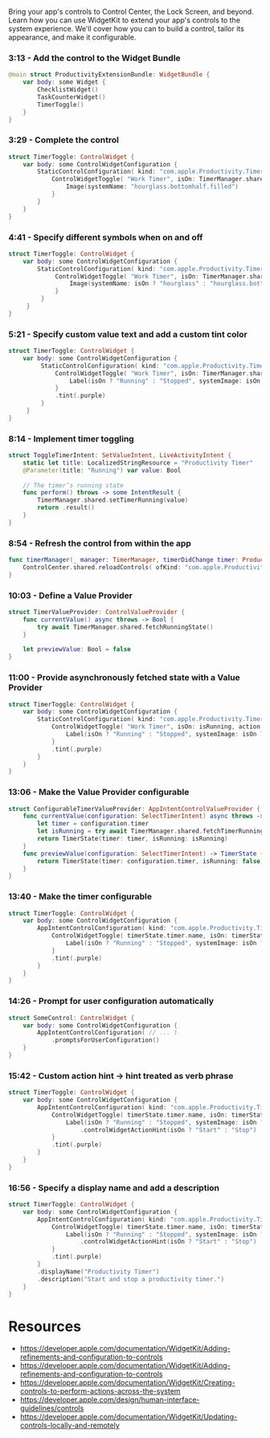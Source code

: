 Bring your app's controls to Control Center, the Lock Screen, and beyond. Learn how you can use WidgetKit to extend your app's controls to the system experience. We'll cover how you can to build a control, tailor its appearance, and make it configurable.

### 3:13 - Add the control to the Widget Bundle
```swift
@main struct ProductivityExtensionBundle: WidgetBundle { 
    var body: some Widget { 
        ChecklistWidget() 
        TaskCounterWidget() 
        TimerToggle() 
    } 
}
```

### 3:29 - Complete the control
```swift
struct TimerToggle: ControlWidget { 
    var body: some ControlWidgetConfiguration { 
        StaticControlConfiguration( kind: "com.apple.Productivity.TimerToggle" ) { 
            ControlWidgetToggle( "Work Timer", isOn: TimerManager.shared.isRunning, action: ToggleTimerIntent() ) { _ in 
                Image(systemName: "hourglass.bottomhalf.filled") 
            } 
        } 
    } 
}
```

### 4:41 - Specify different symbols when on and off​​​​​​​​​​​​​​​​​​​​​​​​​​​​​​​​​​​​​​​​​​​​​
```swift
struct TimerToggle: ControlWidget { 
    var body: some ControlWidgetConfiguration {
        StaticControlConfiguration( kind: "com.apple.Productivity.TimerToggle" ) { 
             ControlWidgetToggle( "Work Timer", isOn: TimerManager.shared.isRunning, action: ToggleTimerIntent() ) { isOn in 
                 Image(systemName: isOn ? "hourglass" : "hourglass.bottomhalf.filled") 
             }
         }
     }
}
```

### 5:21 - Specify custom value text​​​​​​​​​​​​​​​​​​​​​​​​​​​​​​​​​​ and add a custom tint color
```swift
struct TimerToggle: ControlWidget { 
    var body: some ControlWidgetConfiguration { 
         StaticControlConfiguration( kind: "com.apple.Productivity.TimerToggle" ) { 
             ControlWidgetToggle( "Work Timer", isOn: TimerManager.shared.isRunning, action: ToggleTimerIntent() ) { isOn in 
                 Label(isOn ? "Running" : "Stopped", systemImage: isOn ? "hourglass" : "hourglass.bottomhalf.filled") 
             } 
             .tint(.purple) 
         } 
     } 
}
```

### 8:14 - Implement timer toggling
```swift
struct ToggleTimerIntent: SetValueIntent, LiveActivityIntent { 
    static let title: LocalizedStringResource = "Productivity Timer" 
    @Parameter(title: "Running") var value: Bool 
    
    // The timer’s running state 
    func perform() throws -> some IntentResult { 
        TimerManager.shared.setTimerRunning(value) 
        return .result() 
    } 
}
```

### 8:54 - Refresh the control from within the app
```swift
func timerManager(_ manager: TimerManager, timerDidChange timer: ProductivityTimer) { 
    ControlCenter.shared.reloadControls( ofKind: "com.apple.Productivity.TimerToggle" ) 
}
```

### 10:03 - Define a Value Provider
```swift
struct TimerValueProvider: ControlValueProvider { 
    func currentValue() async throws -> Bool { 
        try await TimerManager.shared.fetchRunningState() 
    } 
     
    let previewValue: Bool = false 
}
```

### 11:00 - Provide asynchronously fetched state with a Value Provider
```swift
struct TimerToggle: ControlWidget { 
    var body: some ControlWidgetConfiguration { 
        StaticControlConfiguration( kind: "com.apple.Productivity.TimerToggle", provider: TimerValueProvider() ) { isRunning in 
            ControlWidgetToggle( "Work Timer", isOn: isRunning, action: ToggleTimerIntent() ) { isOn in 
                Label(isOn ? "Running" : "Stopped", systemImage: isOn ? "hourglass" : "hourglass.bottomhalf.filled") 
            } 
            .tint(.purple) 
        } 
    } 
}
```
### 13:06 - Make the Value Provider configurable
```swift
struct ConfigurableTimerValueProvider: AppIntentControlValueProvider { 
    func currentValue(configuration: SelectTimerIntent) async throws -> TimerState { 
        let timer = configuration.timer 
        let isRunning = try await TimerManager.shared.fetchTimerRunning(timer: timer) 
        return TimerState(timer: timer, isRunning: isRunning) 
    } 
    func previewValue(configuration: SelectTimerIntent) -> TimerState { 
        return TimerState(timer: configuration.timer, isRunning: false) 
    } 
}
```

### 13:40 - Make the timer configurable
```swift
struct TimerToggle: ControlWidget { 
    var body: some ControlWidgetConfiguration { 
        AppIntentControlConfiguration( kind: "com.apple.Productivity.TimerToggle", provider: ConfigurableTimerValueProvider() ) { timerState in 
            ControlWidgetToggle( timerState.timer.name, isOn: timerState.isRunning, action: ToggleTimerIntent(timer: timerState.timer) ) { isOn in 
                Label(isOn ? "Running" : "Stopped", systemImage: isOn ? "hourglass" : "hourglass.bottomhalf.filled") 
            } 
            .tint(.purple) 
        } 
    } 
}
```

### 14:26 - Prompt for user configuration automatically
```swift
struct SomeControl: ControlWidget { 
    var body: some ControlWidgetConfiguration { 
        AppIntentControlConfiguration( // ... ) 
            .promptsForUserConfiguration() 
    } 
}
```

### 15:42 - Custom action hint -> hint treated as verb phrase
```swift
struct TimerToggle: ControlWidget { 
    var body: some ControlWidgetConfiguration { 
        AppIntentControlConfiguration( kind: "com.apple.Productivity.TimerToggle", provider: ConfigurableTimerValueProvider() ) { timerState in 
            ControlWidgetToggle( timerState.timer.name, isOn: timerState.isRunning, action: ToggleTimerIntent(timer: timerState.timer) ) { isOn in 
                Label(isOn ? "Running" : "Stopped", systemImage: isOn ? "hourglass" : "hourglass.bottomhalf.filled") 
                    .controlWidgetActionHint(isOn ? "Start" : "Stop") 
            } 
            .tint(.purple) 
        } 
    } 
}
```

### 16:56 - Specify a display name and add a description
```swift
struct TimerToggle: ControlWidget { 
    var body: some ControlWidgetConfiguration { 
        AppIntentControlConfiguration( kind: "com.apple.Productivity.TimerToggle", provider: ConfigurableTimerValueProvider() ) { timerState in 
            ControlWidgetToggle( timerState.timer.name, isOn: timerState.isRunning, action: ToggleTimerIntent(timer: timerState.timer) ) { isOn in 
                Label(isOn ? "Running" : "Stopped", systemImage: isOn ? "hourglass" : "hourglass.bottomhalf.filled") 
                    .controlWidgetActionHint(isOn ? "Start" : "Stop") 
            } 
            .tint(.purple) 
        } 
        .displayName("Productivity Timer") 
        .description("Start and stop a productivity timer.") 
    } 
}
```
# Resources
* https://developer.apple.com/documentation/WidgetKit/Adding-refinements-and-configuration-to-controls
* https://developer.apple.com/documentation/WidgetKit/Adding-refinements-and-configuration-to-controls
* https://developer.apple.com/documentation/WidgetKit/Creating-controls-to-perform-actions-across-the-system
* https://developer.apple.com/design/human-interface-guidelines/controls
* https://developer.apple.com/documentation/WidgetKit/Updating-controls-locally-and-remotely
